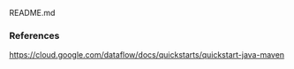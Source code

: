 README.md










### References

https://cloud.google.com/dataflow/docs/quickstarts/quickstart-java-maven